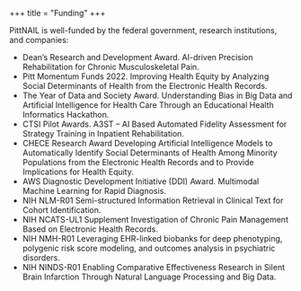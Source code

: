 +++
title = "Funding"
+++

PittNAIL is well-funded by the federal government, research institutions, and companies:

- Dean’s Research and Development Award. AI-driven Precision Rehabilitation for Chronic Musculoskeletal Pain.
- Pitt Momentum Funds 2022. Improving Health Equity by Analyzing Social Determinants of Health from the Electronic Health Records.
- The Year of Data and Society Award. Understanding Bias in Big Data and Artificial Intelligence for Health Care Through an Educational Health Informatics Hackathon.
- CTSI Pilot Awards. A3ST – AI Based Automated Fidelity Assessment for Strategy Training in Inpatient Rehabilitation.
- CHECE Research Award Developing Artificial Intelligence Models to Automatically Identify Social
  Determinants of Health Among Minority Populations from the Electronic Health Records and to
  Provide Implications for Health Equity.
- AWS Diagnostic Development Initiative (DDI) Award. Multimodal Machine Learning for Rapid Diagnosis.
- NIH NLM-R01 Semi-structured Information Retrieval in Clinical Text for Cohort Identification.
- NIH NCATS-UL1 Supplement Investigation of Chronic Pain Management Based on Electronic Health
  Records.
- NIH NMH-R01 Leveraging EHR-linked biobanks for deep phenotyping, polygenic risk score modeling,
  and outcomes analysis in psychiatric disorders.
- NIH NINDS-R01 Enabling Comparative Effectiveness Research in Silent Brain Infarction Through
  Natural Language Processing and Big Data.

